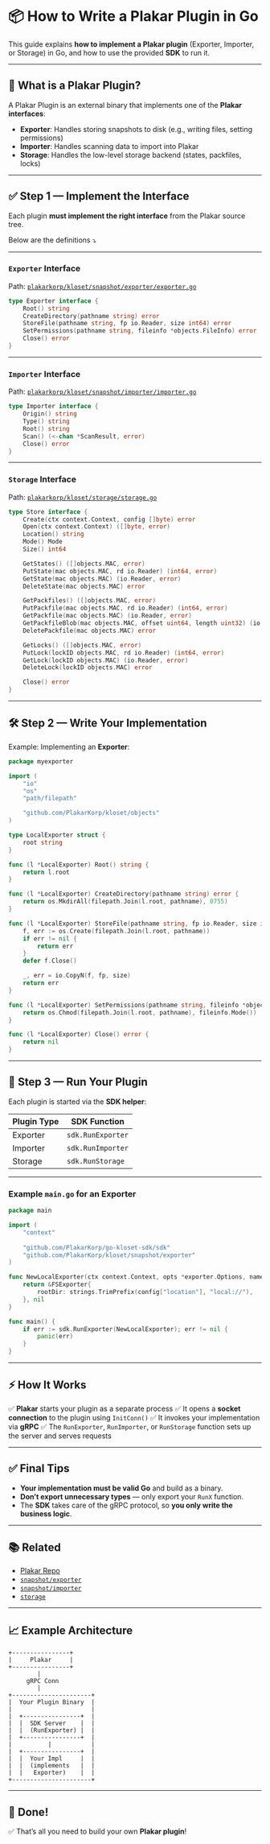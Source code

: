# 📦 How to Write a Plakar Plugin in Go

This guide explains **how to implement a Plakar plugin** (Exporter, Importer, or Storage) in Go, and how to use the provided **SDK** to run it.

---

## 📌 What is a Plakar Plugin?

A Plakar Plugin is an external binary that implements one of the **Plakar interfaces**:

- **Exporter**: Handles storing snapshots to disk (e.g., writing files, setting permissions)
- **Importer**: Handles scanning data to import into Plakar
- **Storage**: Handles the low-level storage backend (states, packfiles, locks)

---

## ✅ Step 1 — Implement the Interface

Each plugin **must implement the right interface** from the Plakar source tree.

Below are the definitions ⤵️

---

### `Exporter` Interface

Path: [`plakarkorp/kloset/snapshot/exporter/exporter.go`](https://github.com/PlakarKorp/kloset/blob/main/snapshot/exporter/exporter.go)

```go
type Exporter interface {
	Root() string
	CreateDirectory(pathname string) error
	StoreFile(pathname string, fp io.Reader, size int64) error
	SetPermissions(pathname string, fileinfo *objects.FileInfo) error
	Close() error
}
````

---

### `Importer` Interface

Path: [`plakarkorp/kloset/snapshot/importer/importer.go`](https://github.com/PlakarKorp/kloset/blob/main/snapshot/importer/importer.go)

```go
type Importer interface {
	Origin() string
	Type() string
	Root() string
	Scan() (<-chan *ScanResult, error)
	Close() error
}
```

---

### `Storage` Interface

Path: [`plakarkorp/kloset/storage/storage.go`](https://github.com/PlakarKorp/kloset/blob/main/storage/storage.go)

```go
type Store interface {
	Create(ctx context.Context, config []byte) error
	Open(ctx context.Context) ([]byte, error)
	Location() string
	Mode() Mode
	Size() int64

	GetStates() ([]objects.MAC, error)
	PutState(mac objects.MAC, rd io.Reader) (int64, error)
	GetState(mac objects.MAC) (io.Reader, error)
	DeleteState(mac objects.MAC) error

	GetPackfiles() ([]objects.MAC, error)
	PutPackfile(mac objects.MAC, rd io.Reader) (int64, error)
	GetPackfile(mac objects.MAC) (io.Reader, error)
	GetPackfileBlob(mac objects.MAC, offset uint64, length uint32) (io.Reader, error)
	DeletePackfile(mac objects.MAC) error

	GetLocks() ([]objects.MAC, error)
	PutLock(lockID objects.MAC, rd io.Reader) (int64, error)
	GetLock(lockID objects.MAC) (io.Reader, error)
	DeleteLock(lockID objects.MAC) error

	Close() error
}
```

---

## 🛠️ Step 2 — Write Your Implementation

Example: Implementing an **Exporter**:

```go
package myexporter

import (
	"io"
	"os"
	"path/filepath"

	"github.com/PlakarKorp/kloset/objects"
)

type LocalExporter struct {
	root string
}

func (l *LocalExporter) Root() string {
	return l.root
}

func (l *LocalExporter) CreateDirectory(pathname string) error {
	return os.MkdirAll(filepath.Join(l.root, pathname), 0755)
}

func (l *LocalExporter) StoreFile(pathname string, fp io.Reader, size int64) error {
	f, err := os.Create(filepath.Join(l.root, pathname))
	if err != nil {
		return err
	}
	defer f.Close()

	_, err = io.CopyN(f, fp, size)
	return err
}

func (l *LocalExporter) SetPermissions(pathname string, fileinfo *objects.FileInfo) error {
	return os.Chmod(filepath.Join(l.root, pathname), fileinfo.Mode())
}

func (l *LocalExporter) Close() error {
	return nil
}
```

---

## 🚀 Step 3 — Run Your Plugin

Each plugin is started via the **SDK helper**:

| Plugin Type | SDK Function      |
| ----------- | ----------------- |
| Exporter    | `sdk.RunExporter` |
| Importer    | `sdk.RunImporter` |
| Storage     | `sdk.RunStorage`  |

---

### Example `main.go` for an Exporter

```go
package main

import (
	"context"
	
	"github.com/PlakarKorp/go-kloset-sdk/sdk"
	"github.com/PlakarKorp/kloset/snapshot/exporter"
)

func NewLocalExporter(ctx context.Context, opts *exporter.Options, name string, config map[string]string) (exporter.Exporter, error) {
	return &FSExporter{
		rootDir: strings.TrimPrefix(config["location"], "local://"),
	}, nil
}

func main() {
	if err := sdk.RunExporter(NewLocalExporter); err != nil {
		panic(err)
	}
}
```

---

## ⚡ How It Works

✅ **Plakar** starts your plugin as a separate process
✅ It opens a **socket connection** to the plugin using `InitConn()`
✅ It invokes your implementation via **gRPC**
✅ The `RunExporter`, `RunImporter`, or `RunStorage` function sets up the server and serves requests

---

## ✅ Final Tips

* **Your implementation must be valid Go** and build as a binary.
* **Don’t export unnecessary types** — only export your `RunX` function.
* The **SDK** takes care of the gRPC protocol, so **you only write the business logic**.

---

## 📚 Related

* [Plakar Repo](https://github.com/PlakarKorp/plakar)
* [`snapshot/exporter`](https://github.com/PlakarKorp/kloset/tree/main/snapshot/exporter)
* [`snapshot/importer`](https://github.com/PlakarKorp/kloset/tree/main/snapshot/importer)
* [`storage`](https://github.com/PlakarKorp/kloset/tree/main/storage)

---

## 📈 Example Architecture

```plaintext
+----------------+
|     Plakar     |
+----------------+
        |
     gRPC Conn
        |
+----------------------+
|  Your Plugin Binary  |
|                      |
|  +----------------+  |
|  |  SDK Server    |  |
|  |  (RunExporter) |  |
|  +----------------+  |
|          |           |
|  +----------------+  |
|  |  Your Impl     |  |
|  |  (implements   |  |
|  |   Exporter)    |  |
+----------------------+
```

---

## 🏁 Done!

✅ That’s all you need to build your own **Plakar plugin**!
